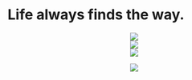 # Life always finds the way.

<div align="center" margin="auto"> 
  <img src="https://github-readme-stats.vercel.app/api?username=SerendipityR-2022" />
</div>

<div align="center" margin="auto"> 
  <img src="https://github-readme-streak-stats.herokuapp.com/?user=SerendipityR-2022" />
</div>

<div align="center" margin="auto"> 
  <img src="https://github-readme-stats.vercel.app/api/top-langs/?username=SerendipityR-2022" />
</div>

[<div align="center"> <img src="https://visitor-badge.glitch.me/badge?page_id=cn.serendipityr.2022" /> </div>](https://visitor-badge.glitch.me/badge?page_id=cn.serendipityr.2022)
